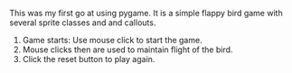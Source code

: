 This was my first go at using pygame. It is a simple flappy bird game with several sprite classes and and callouts.

1. Game starts: Use mouse click to start the game.
2. Mouse clicks then are used to maintain flight of the bird.
3. Click the reset button to play again.